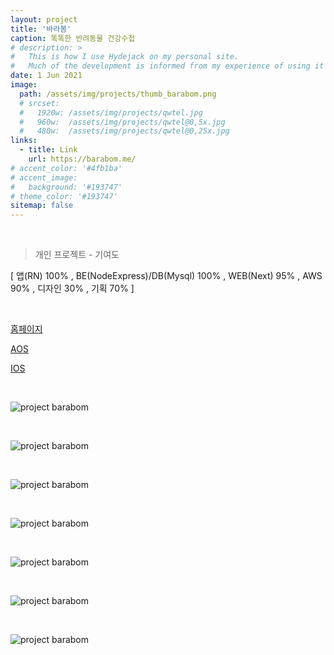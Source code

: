 ```yaml
---
layout: project
title: '바라봄'
caption: 똑똑한 반려동물 건강수첩
# description: >
#   This is how I use Hydejack on my personal site. 
#   Much of the development is informed from my experience of using it myself, creating a tight feedback loop.
date: 1 Jun 2021
image: 
  path: /assets/img/projects/thumb_barabom.png
  # srcset: 
  #   1920w: /assets/img/projects/qwtel.jpg
  #   960w:  /assets/img/projects/qwtel@0,5x.jpg
  #   480w:  /assets/img/projects/qwtel@0,25x.jpg
links:
  - title: Link
    url: https://barabom.me/
# accent_color: '#4fb1ba'
# accent_image:
#   background: '#193747'
# theme_color: '#193747'
sitemap: false
---
```


<br>

> 개인 프로젝트 - 기여도

[ 앱(RN) 100% , BE(NodeExpress)/DB(Mysql) 100% , WEB(Next) 95% , AWS 90% , 디자인 30% , 기획 70% ]

<br>

[홈페이지](https://barabom.me)

[AOS](https://play.google.com/store/apps/details?id=com.rn_drpet)

[IOS](https://apps.apple.com/kr/app/id1516235091)

<br>

![project barabom](/assets/img/projects/n_barabom_01.png)

<br>

![project barabom](/assets/img/projects/n_barabom_02.png)

<br>

![project barabom](/assets/img/projects/n_barabom_03.png)

<br>

![project barabom](/assets/img/projects/n_barabom_04.png)

<br>

![project barabom](/assets/img/projects/p01.png)

<br>

![project barabom](/assets/img/projects/p02.png)

<br>

![project barabom](/assets/img/projects/p03.png)

<br>